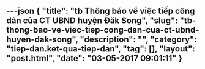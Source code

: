 ---json
{
    "title": "tb Thông báo về việc tiếp công dân của CT UBND huyện Đăk Song",
    "slug": "tb-thong-bao-ve-viec-tiep-cong-dan-cua-ct-ubnd-huyen-dak-song",
    "description": "",
    "category": "tiep-dan.ket-qua-tiep-dan",
    "tag": [],
    "layout": "post.html",
    "date": "03-05-2017 09:01:11"
}
---
